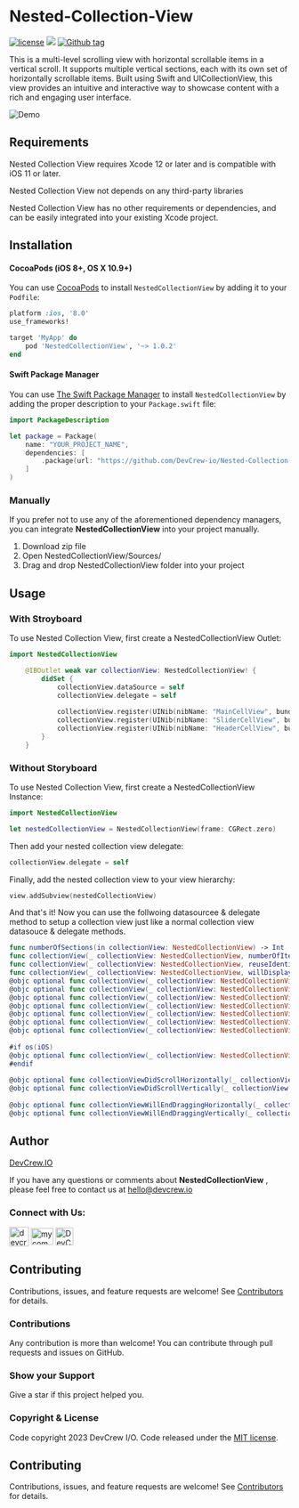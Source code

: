# Nested-Collection-View

[![license](https://img.shields.io/badge/license-MIT-green)](https://github.com/DevCrew-io/Nested-Collection-View/blob/main/LICENSE)
![](https://img.shields.io/badge/Code-Swift-informational?style=flat&logo=swift&color=FFA500)
[![Github tag](https://img.shields.io/github/v/tag/DevCrew-io/Nested-Collection-View.svg)]()


This is a multi-level scrolling view with horizontal scrollable items in a vertical scroll. It supports multiple vertical sections, each with its own set of horizontally scrollable items. Built using Swift and UICollectionView, this view provides an intuitive and interactive way to showcase content with a rich and engaging user interface.

![Demo](https://github.com/DevCrew-io/Nested-Collection-View/blob/main/Media/NestedCollectionView-Example.gif)

## Requirements

Nested Collection View requires Xcode 12 or later and is compatible with iOS 11 or later.

Nested Collection View not depends on any third-party libraries

Nested Collection View has no other requirements or dependencies, and can be easily integrated into your existing Xcode project.


## Installation

#### CocoaPods (iOS 8+, OS X 10.9+)

You can use [CocoaPods](http://cocoapods.org/) to install `NestedCollectionView` by adding it to your `Podfile`:

```ruby
platform :ios, '8.0'
use_frameworks!

target 'MyApp' do
    pod 'NestedCollectionView', '~> 1.0.2'
end
```

#### Swift Package Manager

You can use [The Swift Package Manager](https://swift.org/package-manager) to install `NestedCollectionView` by adding the proper description to your `Package.swift` file:

```swift
import PackageDescription

let package = Package(
    name: "YOUR_PROJECT_NAME",
    dependencies: [
        .package(url: "https://github.com/DevCrew-io/Nested-Collection-View.git", from: "1.0.2"),
    ]
)
```

### Manually
If you prefer not to use any of the aforementioned dependency managers, you can integrate **NestedCollectionView** into your project manually.

1. Download zip file
2. Open NestedCollectionView/Sources/
3. Drag and drop NestedCollectionView folder into your project


## Usage

###  With Stroyboard 

To use Nested Collection View, first create a NestedCollectionView Outlet:

```swift
import NestedCollectionView

    @IBOutlet weak var collectionView: NestedCollectionView! {
        didSet {
            collectionView.dataSource = self
            collectionView.delegate = self
            
            collectionView.register(UINib(nibName: "MainCellView", bundle: nil), forCellWithReuseIdentifier: MainCellView.cellIdentifier)
            collectionView.register(UINib(nibName: "SliderCellView", bundle: nil), forCellWithReuseIdentifier: SliderCellView.cellIdentifier)
            collectionView.register(UINib(nibName: "HeaderCellView", bundle: nil), forSupplementaryViewOfKind: UICollectionView.elementKindSectionHeader, withReuseIdentifier: HeaderCellView.cellIdentifier)
        }
    }
```

###  Without Storyboard

To use Nested Collection View, first create a NestedCollectionView Instance:

```swift
import NestedCollectionView

let nestedCollectionView = NestedCollectionView(frame: CGRect.zero)
```

Then add your nested collection view delegate:

```swift
collectionView.delegate = self
```

Finally, add the nested collection view to your view hierarchy:

```swift
view.addSubview(nestedCollectionView)
```
And that's it! Now you can use the follwoing datasourcee & delegate method to setup a collection view just like a normal collection view datasouce & delegate methods.

```swift
func numberOfSections(in collectionView: NestedCollectionView) -> Int
func collectionView(_ collectionView: NestedCollectionView, numberOfItemsInSection section: Int) -> Int
func collectionView(_ collectionView: NestedCollectionView, reuseIdentifierForCellAt indexPath: IndexPath) -> String
func collectionView(_ collectionView: NestedCollectionView, willDisplay cell: UICollectionViewCell, forItemAt indexPath: IndexPath)
@objc optional func collectionView(_ collectionView: NestedCollectionView, sizeForItemAt indexPath: IndexPath) -> CGSize
@objc optional func collectionView(_ collectionView: NestedCollectionView, insetForSectionAt section: Int) -> UIEdgeInsets
@objc optional func collectionView(_ collectionView: NestedCollectionView, minimumLineSpacingForSectionAt section: Int) -> CGFloat
@objc optional func collectionView(_ collectionView: NestedCollectionView, referenceSizeForHeaderInSection section: Int) -> CGSize
@objc optional func collectionView(_ collectionView: NestedCollectionView, referenceSizeForFooterInSection section: Int) -> CGSize
@objc optional func collectionView(_ collectionView: NestedCollectionView, viewForSupplementaryElementOfKind kind: String, at indexPath: IndexPath) -> UICollectionReusableView
@objc optional func collectionView(_ collectionView: NestedCollectionView, didSelectItemAt indexPath: IndexPath)
    
#if os(iOS)
@objc optional func collectionView(_ collectionView: NestedCollectionView, shouldEnablePagingAt section: Int) -> Bool
#endif
    
@objc optional func collectionViewDidScrollHorizontally(_ collectionView: NestedCollectionView, toOffset offset: CGPoint, inSection section: Int)
@objc optional func collectionViewDidScrollVertically(_ collectionView: NestedCollectionView, toOffset offset: CGPoint)
    
@objc optional func collectionViewWillEndDraggingHorizontally(_ collectionView: NestedCollectionView, withVelocity velocity: CGPoint, targetContentOffset: UnsafeMutablePointer<CGPoint>, section: Int)
@objc optional func collectionViewWillEndDraggingVertically(_ collectionView: NestedCollectionView, withVelocity velocity: CGPoint, targetContentOffset: UnsafeMutablePointer<CGPoint>)
```

## Author
[DevCrew.IO](https://devcrew.io/)

If you have any questions or comments about **NestedCollectionView** , please feel free to contact us at hello@devcrew.io

<h3 align="left">Connect with Us:</h3>
<p align="left">
<a href="https://devcrew.io" target="blank"><img align="center" src="https://devcrew.io/wp-content/uploads/2022/09/logo.svg" alt="devcrew.io" height="35" width="35" /></a>
<a href="https://www.linkedin.com/company/devcrew-io/mycompany/" target="blank"><img align="center" src="https://raw.githubusercontent.com/rahuldkjain/github-profile-readme-generator/master/src/images/icons/Social/linked-in-alt.svg" alt="mycompany" height="30" width="40" /></a>
<a href="https://github.com/DevCrew-io" target="blank"><img align="center" src="https://cdn-icons-png.flaticon.com/512/733/733553.png" alt="DevCrew-io" height="32" width="32" /></a>
</p>


## Contributing 
Contributions, issues, and feature requests are welcome! See [Contributors](https://github.com/DevCrew-io/Nested-Collection-View/graphs/contributors) for details.

### Contributions
Any contribution is more than welcome! You can contribute through pull requests and issues on GitHub.

### Show your Support
Give a star if this project helped you.

### Copyright & License
Code copyright 2023 DevCrew I/O. Code released under the [MIT license](https://github.com/DevCrew-io/Nested-Collection-View/blob/main/LICENSE).

## Contributing 
Contributions, issues, and feature requests are welcome! See [Contributors](https://github.com/DevCrew-io/Nested-Collection-View/graphs/contributors) for details.
